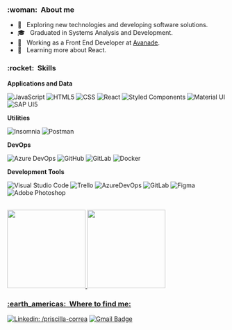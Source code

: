 <h3> :woman: &nbsp;About me</h3>

- 🤔 &nbsp; Exploring new technologies and developing software solutions.
- 🎓 &nbsp; Graduated in Systems Analysis and Development.
- 💼 &nbsp; Working as a Front End Developer at <a href="https://www.avanade.com/pt-br">Avanade</a>.
- 🌱 &nbsp; Learning more about React.

<h3> :rocket: &nbsp;Skills </h3>

**Applications and Data**

  ![JavaScript](https://img.shields.io/badge/-JavaScript-333333?style=flat&logo=javascript)
  ![HTML5](https://img.shields.io/badge/-HTML5-333333?style=flat&logo=HTML5)
  ![CSS](https://img.shields.io/badge/-CSS-333333?style=flat&logo=CSS3&logoColor=1572B6)
  ![React](https://img.shields.io/badge/-React-333333?style=flat&logo=react)
  ![Styled Components](https://img.shields.io/badge/-Styled%20Components-333333?style=flat&logo=styled-components)
  ![Material UI](https://img.shields.io/badge/-Material%20UI-333333?style=flat&logo=material-ui)
  ![SAP UI5](https://img.shields.io/badge/-SAP%20UI5-333333?style=flat&logo=sap)

**Utilities**

  ![Insomnia](https://img.shields.io/badge/-Insomnia-333333?style=flat&logo=insomnia)
  ![Postman](https://img.shields.io/badge/-Postman-333333?style=flat&logo=postman)

**DevOps**

  ![Azure DevOps](https://img.shields.io/badge/-Azure%20DevOps-333333?style=flat&logo=microsoft-azure)
  ![GitHub](https://img.shields.io/badge/-GitHub-333333?style=flat&logo=github)
  ![GitLab](https://img.shields.io/badge/-GitLab-333333?style=flat&logo=gitlab)
  ![Docker](https://img.shields.io/badge/-Docker-333333?style=flat&logo=docker)

**Development Tools**

  ![Visual Studio Code](https://img.shields.io/badge/-Visual%20Studio%20Code-333333?style=flat&logo=visual-studio-code&logoColor=007ACC)
  ![Trello](https://img.shields.io/badge/-Trello-333333?style=flat&logo=trello&logoColor=007ACC)
  ![AzureDevOps](https://img.shields.io/badge/-AzureDevOps-333333?style=flat&logo=microsoft-azure)
  ![GitLab](https://img.shields.io/badge/-GitLab-333333?style=flat&logo=gitlab)
  ![Figma](https://img.shields.io/badge/-Figma-333333?style=flat&logo=figma&logoColor=007ACC)
  ![Adobe Photoshop](https://img.shields.io/badge/-Adobe%20Photoshop-333333?style=flat&logo=adobe-photoshop&logoColor=007ACC)

<br/>

  <a href="https://github.com/prissycorrea">
  <img height="180em" src="https://github-readme-stats.vercel.app/api?username=prissycorrea&show_icons=true&theme=dracula&include_all_commits=true&count_private=true"/>
  <img height="180em" src="https://github-readme-stats.vercel.app/api/top-langs/?username=prissycorrea&layout=compact&langs_count=7&theme=dracula"/>

<br/>

<h3> :earth_americas: &nbsp;Where to find me: </h3> 

[![Linkedin: /priscilla-correa](https://img.shields.io/badge/LinkedIn-0077B5?style=for-the-badge&logo=linkedin&logoColor=white)](https://www.linkedin.com/in/priscilla-correa/)
[![Gmail Badge](	https://img.shields.io/badge/Gmail-D14836?style=for-the-badge&logo=gmail&logoColor=white)](mailto:priscillacdelfino@gmail.com)

  
  ##
 
